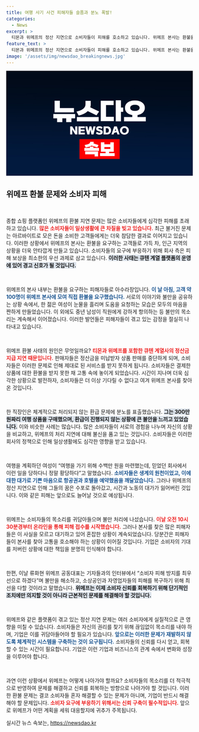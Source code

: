 ```yaml
---
title: 여행 사기 사건 피해자들 슬픔과 분노 폭발!
categories:
  - News
excerpt: >
  티몬과 위메프의 정산 지연으로 소비자들이 피해를 호소하고 있습니다. 위메프 본사는 환불을 요구하는 고객들로 가득 차 있으며, 수백만원을 잃은 이들은 여행을 포기하거나 불안한 상황에 놓였습니다. 이 소식을 클릭해 그들의 절박한 이야기를 들어보세요!
feature_text: >
  티몬과 위메프의 정산 지연으로 소비자들이 피해를 호소하고 있습니다. 위메프 본사는 환불을 요구하는 고객들로 가득 차 있으며, 수백만원을 잃은 이들은 여행을 포기하거나 불안한 상황에 놓였습니다. 이 소식을 클릭해 그들의 절박한 이야기를 들어보세요!
image: '/assets/img/newsdao_breakingnews.jpg'
---
```


<p><img src="/assets/img/newsdao_breakingnews.jpg" alt="firstkoreanews 속보" /></p>

<h2 data-ke-size="size26">위메프 환불 문제와 소비자 피해</h2>

<p data-ke-size="size16">&nbsp;</p>

<p>종합 쇼핑 플랫폼인 위메프의 환불 지연 문제는 많은 소비자들에게 심각한 피해를 초래하고 있습니다. <b><span style="color: #ee2323;">많은 소비자들이 일상생활에 큰 차질을 빚고 있습니다.</span></b> 최근 불거진 문제는 아르바이트로 모은 돈을 소비한 고객들에게는 더욱 참담한 결과로 이어지고 있습니다. 이러한 상황에서 위메프의 본사는 환불을 요구하는 고객들로 가득 차, 인근 지역의 상황을 더욱 안타깝게 만들고 있습니다. 소비자들의 요구에 부응하기 위해 회사 측은 피해 보상을 최소한의 우선 과제로 삼고 있습니다. <b><span style="background-color: #21538527;">이러한 사태는 큐텐 계열 플랫폼의 운영에 있어 경고 신호가 될 것입니다.</span></b></p>

<p data-ke-size="size16">&nbsp;</p>

<p>위메프의 본사 내부는 환불을 요구하는 피해자들로 아수라장입니다. <b><span style="color: #1a5490;">이 날 아침, 고객 약 100명이 위메프 본사에 모여 직접 환불을 요구했습니다.</span></b> 서로의 이야기와 불만을 공유하는 상황 속에서, 한 젊은 여성이 눈물을 흘리며 도움을 요청하는 모습은 모두의 마음을 짠하게 만들었습니다. 이 외에도 중년 남성이 직원에게 강하게 항의하는 등 불만의 목소리는 계속해서 이어졌습니다. 이러한 발언들은 피해자들이 겪고 있는 감정을 절실히 나타내고 있습니다. </p>

<p data-ke-size="size16">&nbsp;</p>

<p>위메프 환불 사태의 원인은 무엇일까요? <b><span style="color: #ee2323;">티몬과 위메프를 포함한 큐텐 계열사의 정산금 지급 지연 때문입니다.</span></b> 판매자들은 정산금을 미납받자 상품 판매를 중단하게 되며, 소비자들은 이러한 문제로 인해 제대로 된 서비스를 받지 못하게 됩니다. 소비자들은 결제한 상품에 대한 환불을 받지 못한 채 고통 속에 놓이게 되었습니다. 시간이 지나며 더욱 심각한 상황으로 발전하자, 소비자들은 더 이상 기다릴 수 없다고 여겨 위메프 본사를 찾아온 것입니다. </p>

<p data-ke-size="size16">&nbsp;</p>

<p>한 직장인은 체계적으로 처리되지 않는 환급 문제에 분노를 표출했습니다. <b><span style="background-color: #21538527;">그는 300만원짜리 여행 상품을 구매했으며, 환급이 진행되지 않는 상황에 큰 불안을 느끼고 있었습니다.</span></b> 이와 비슷한 사례는 많습니다. 많은 소비자들이 서로의 경험을 나누며 자신의 상황을 비교하고, 위메프의 처리 지연에 대해 불신을 품고 있는 것입니다. 소비자들은 이러한 회사의 정책으로 인해 일상생활에도 심각한 영향을 받고 있습니다. </p>

<p data-ke-size="size16">&nbsp;</p>

<p>여행을 계획하던 여성이 “여행을 가기 위해 수백만 원을 마련했는데, 믿었던 회사에서 이런 일을 당하다니 정말 황당하다”고 말했습니다. <b><span style="color: #1a5490;">소비자들은 생계의 원천이었고, 이에 대한 대가로 기쁜 마음으로 항공권과 호텔을 예약했음을 깨달았습니다.</span></b> 그러나 위메프의 정산 지연으로 인해 그들의 꿈은 수포로 돌아갔고, 시간과 노동의 대가가 잃어버린 것입니다. 이와 같은 피해는 앞으로도 늘어날 것으로 예상됩니다. </p>

<p data-ke-size="size16">&nbsp;</p>

<p>위메프는 소비자들의 목소리를 귀담아들으며 불만 처리에 나섰습니다. <b><span style="color: #ee2323;">이날 오전 10시 30분경부터 온라인을 통해 피해 접수를 시작했습니다.</span></b> 그러나 본사를 찾은 많은 피해자들은 이 사실을 모르고 대기하고 있어 혼잡한 상황이 계속되었습니다. 당분간은 피해자들이 본사를 찾아 고통을 호소해야 하는 상황이 이어질 것입니다. 기업은 소비자의 기대를 저버린 상황에 대한 책임을 분명히 인식해야 합니다. </p>

<p data-ke-size="size16">&nbsp;</p>

<p>한편, 이날 류화현 위메프 공동대표는 기자들과의 인터뷰에서 “소비자 피해 방지를 최우선으로 하겠다”며 불만을 해소하고, 소상공인과 자영업자들의 피해를 복구하기 위해 최선을 다할 것이라고 말했습니다. <b><span style="background-color: #21538527;">위메프는 이제 소비자 신뢰를 회복하기 위해 단기적인 조치에만 의지할 것이 아니라 근본적인 문제를 해결해야 할 것입니다.</span></b></p>

<p data-ke-size="size16">&nbsp;</p>

<p>위메프와 같은 플랫폼이 겪고 있는 정산 지연 문제는 여러 소비자에게 실질적으로 큰 영향을 미칠 수 있습니다. 소비자들은 자신의 권리를 찾기 위해 끊임없이 목소리를 내야 하며, 기업은 이를 귀담아들어야 할 필요가 있습니다. <b><span style="color: #1a5490;">앞으로는 이러한 문제가 재발하지 않도록 체계적인 시스템을 구축하는 것이 요구됩니다.</span></b> 소비자들의 신뢰를 다시 얻고, 회복할 수 있는 시간이 필요합니다. 기업은 이런 기업과 비즈니스의 관계 속에서 변화와 성장을 이루어야 합니다. </p>

<p data-ke-size="size16">&nbsp;</p>

<p>과연 이런 상황에서 위메프는 어떻게 나아가야 할까요? 소비자들의 목소리를 더 적극적으로 반영하여 문제를 해결하고 신뢰를 회복하는 방향으로 나아가야 할 것입니다. 이러한 환불 문제는 결코 소비자들 혼자 해결할 수 있는 문제가 아니며, 기업이 반드시 해결해야 할 문제입니다. <b><span style="color: #ee2323;">소비자 요구에 부응하기 위해서는 신뢰 구축이 필수적입니다.</span></b> 앞으로 위메프가 어떤 계획을 세워 대응할지에 귀추가 주목됩니다. </p>
실시간 뉴스 속보는, <a href="https://newsdao.kr" rel="dofollow">https://newsdao.kr</a>


